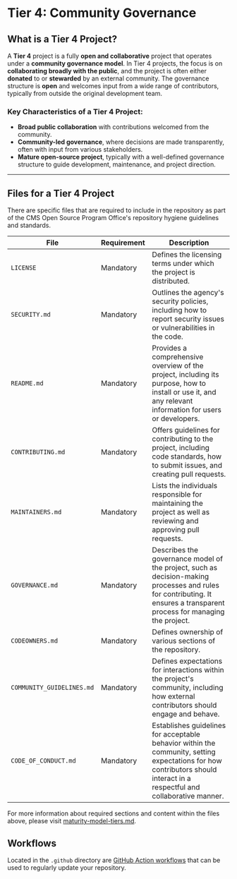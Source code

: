 # Tier 4: Community Governance

## What is a Tier 4 Project?

A **Tier 4** project is a fully **open and collaborative** project that operates under a **community governance model**. In Tier 4 projects, the focus is on **collaborating broadly with the public**, and the project is often either **donated** to or **stewarded** by an external community. The governance structure is **open** and welcomes input from a wide range of contributors, typically from outside the original development team.

### Key Characteristics of a Tier 4 Project:

- **Broad public collaboration** with contributions welcomed from the community.
- **Community-led governance**, where decisions are made transparently, often with input from various stakeholders.
- **Mature open-source project**, typically with a well-defined governance structure to guide development, maintenance, and project direction.

---

## Files for a Tier 4 Project

There are specific files that are required to include in the repository as part of the CMS Open Source Program Office's repository hygiene guidelines and standards.

| **File**                  | **Requirement** | **Description**                                                                                                                                                          |
| ------------------------- | --------------- | ------------------------------------------------------------------------------------------------------------------------------------------------------------------------ |
| `LICENSE`                 | Mandatory       | Defines the licensing terms under which the project is distributed.                                                                                                      |
| `SECURITY.md`             | Mandatory       | Outlines the agency's security policies, including how to report security issues or vulnerabilities in the code.                                                         |
| `README.md`               | Mandatory       | Provides a comprehensive overview of the project, including its purpose, how to install or use it, and any relevant information for users or developers.                 |
| `CONTRIBUTING.md`         | Mandatory       | Offers guidelines for contributing to the project, including code standards, how to submit issues, and creating pull requests.                                           |
| `MAINTAINERS.md`          | Mandatory       | Lists the individuals responsible for maintaining the project as well as reviewing and approving pull requests.                                                          |
| `GOVERNANCE.md`           | Mandatory       | Describes the governance model of the project, such as decision-making processes and rules for contributing. It ensures a transparent process for managing the project.  |
| `CODEOWNERS.md`           | Mandatory       | Defines ownership of various sections of the repository.                                                                                                                 |
| `COMMUNITY_GUIDELINES.md` | Mandatory       | Defines expectations for interactions within the project's community, including how external contributors should engage and behave.                                      |
| `CODE_OF_CONDUCT.md`      | Mandatory       | Establishes guidelines for acceptable behavior within the community, setting expectations for how contributors should interact in a respectful and collaborative manner. |

For more information about required sections and content within the files above, please visit [maturity-model-tiers.md](https://github.com/DSACMS/repo-scaffolder/blob/main/maturity-model-tiers.md).

## Workflows

Located in the `.github` directory are [GitHub Action workflows](../docs/workflows.md) that can be used to regularly update your repository.
